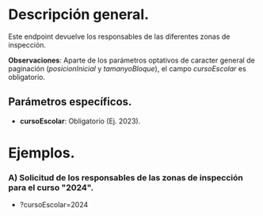 # Descripción general.

Este endpoint devuelve los responsables de las diferentes zonas de inspección.

**Observaciones**: Aparte de los parámetros optativos de caracter general de paginación (_posicionInicial_ y _tamanyoBloque_), el campo *cursoEscolar* es obligatorio.

## Parámetros específicos.

* **cursoEscolar**: Obligatorio (Ej. 2023).

# Ejemplos.
### A) Solicitud de los responsables de las zonas de inspección para el curso "2024".
* ?cursoEscolar=2024

